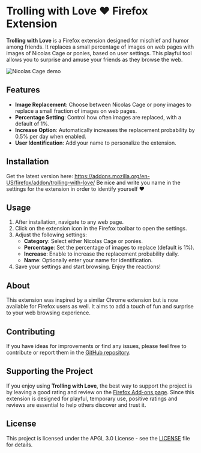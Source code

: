 # Trolling with Love ❤️ Firefox Extension

**Trolling with Love** is a Firefox extension designed for mischief and humor among friends. It replaces a small percentage of images on web pages with images of Nicolas Cage or ponies, based on user settings. This playful tool allows you to surprise and amuse your friends as they browse the web.

![Nicolas Cage demo](docs/images/demo1.png?raw=true "Nicolas Cage demo")

## Features

- **Image Replacement**: Choose between Nicolas Cage or pony images to replace a small fraction of images on web pages.
- **Percentage Setting**: Control how often images are replaced, with a default of 1%.
- **Increase Option**: Automatically increases the replacement probability by 0.5% per day when enabled.
- **User Identification**: Add your name to personalize the extension.

## Installation

Get the latest version here: https://addons.mozilla.org/en-US/firefox/addon/trolling-with-love/
Be nice and write you name in the settings for the extension in order to identify yourself ❤️

## Usage

1. After installation, navigate to any web page.
2. Click on the extension icon in the Firefox toolbar to open the settings.
3. Adjust the following settings:
   - **Category**: Select either Nicolas Cage or ponies.
   - **Percentage**: Set the percentage of images to replace (default is 1%).
   - **Increase**: Enable to increase the replacement probability daily.
   - **Name**: Optionally enter your name for identification.
4. Save your settings and start browsing. Enjoy the reactions!

## About

This extension was inspired by a similar Chrome extension but is now available for Firefox users as well. It aims to add a touch of fun and surprise to your web browsing experience.

## Contributing

If you have ideas for improvements or find any issues, please feel free to contribute or report them in the [GitHub repository](https://github.com/bottiger/trolling-with-love).

## Supporting the Project

If you enjoy using **Trolling with Love**, the best way to support the project is by leaving a good rating and review on the [Firefox Add-ons page](https://addons.mozilla.org/en-US/firefox/addon/trolling-with-love/). Since this extension is designed for playful, temporary use, positive ratings and reviews are essential to help others discover and trust it.


## License

This project is licensed under the APGL 3.0 License - see the [LICENSE](LICENSE) file for details.